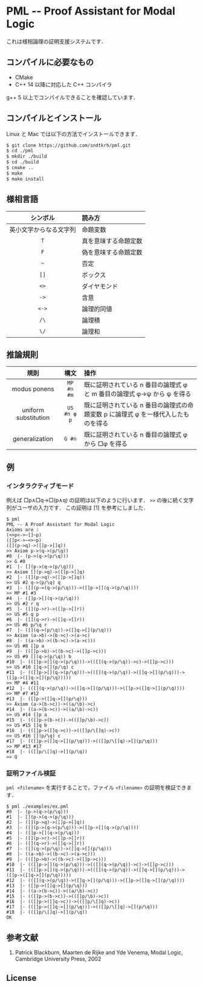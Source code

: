 # PML -- Proof Assistant for Modal Logic

これは様相論理の証明支援システムです．

## コンパイルに必要なもの

- CMake
- C++ 14 以降に対応した C++ コンパイラ

g++ 5 以上でコンパイルできることを確認しています．

## コンパイルとインストール

Linux と Mac では以下の方法でインストールできます．

```bash
$ git clone https://github.com/sndtkrh/pml.git
$ cd ./pml
$ mkdir ./build
$ cd ./build
$ cmake ..
$ make
$ make install
```

## 様相言語

| シンボル | 読み方 |
|:-:|:--|
| 英小文字からなる文字列 | 命題変数 |
| `T` | 真を意味する命題定数 |
| `F` | 偽を意味する命題定数 |
| `~` | 否定 |
| `[]` | ボックス |
| `<>` | ダイヤモンド |
| `->` | 含意 |
| `<->` | 論理的同値 |
| `/\` | 論理積 |
| `\/` | 論理和 |

## 推論規則

| 規則 | 構文 | 操作 |
|:-:|:-:|:-|
| modus ponens | `MP #n #m` | 既に証明されている n 番目の論理式 φ と m 番目の論理式 φ→ψ から ψ を得る |
| uniform substitution | `US #n φ p` | 既に証明されている n 番目の論理式の命題変数 p に論理式 φ を一様代入したものを得る |
| generalization | `G #n` | 既に証明されている n 番目の論理式 φ から □φ を得る |


## 例

### インタラクティブモード

例えば □p∧□q→□(p∧q) の証明は以下のように行います．
`>>` の後に続く文字列がユーザの入力です．
この証明は [1] を参考にしました．

```
$ pml
PML -- A Proof Assistant for Modal Logic
Axioms are :
(<>p<->~[]~p)
([]p<->~<>~p)
([](p->q)->([]p->[]q))
>> Axiom p->(q->(p/\q))
#0  |- (p->(q->(p/\q)))
>> G #0
#1  |- [](p->(q->(p/\q)))
>> Axiom [](p->q)->([]p->[]q)
#2  |- ([](p->q)->([]p->[]q))
>> US #2 q->(p/\q) q
#3  |- ([](p->(q->(p/\q)))->([]p->[](q->(p/\q))))
>> MP #1 #3
#4  |- ([]p->[](q->(p/\q)))
>> US #2 r q
#5  |- ([](p->r)->([]p->[]r))
>> US #5 q p
#6  |- ([](q->r)->([]q->[]r))
>> US #6 p/\q r
#7  |- ([](q->(p/\q))->([]q->[](p/\q)))
>> Axiom (a->b)->(b->c)->(a->c)
#8  |- ((a->b)->((b->c)->(a->c)))
>> US #8 []p a
#9  |- (([]p->b)->((b->c)->([]p->c)))
>> US #9 [](q->(p/\q)) b  
#10  |- (([]p->[](q->(p/\q)))->(([](q->(p/\q))->c)->([]p->c)))
>> US #10 []q->[](p/\q) c
#11  |- (([]p->[](q->(p/\q)))->(([](q->(p/\q))->([]q->[](p/\q)))->([]p->([]q->[](p/\q)))))
>> MP #4 #11
#12  |- (([](q->(p/\q))->([]q->[](p/\q)))->([]p->([]q->[](p/\q))))
>> MP #7 #12
#13  |- ([]p->([]q->[](p/\q)))
>> Axiom (a->(b->c))->((a/\b)->c)
#14  |- ((a->(b->c))->((a/\b)->c))
>> US #14 []p a
#15  |- (([]p->(b->c))->(([]p/\b)->c))
>> US #15 []q b
#16  |- (([]p->([]q->c))->(([]p/\[]q)->c))
>> US #16 [](p/\q) c
#17  |- (([]p->([]q->[](p/\q)))->(([]p/\[]q)->[](p/\q)))
>> MP #13 #17
#18  |- (([]p/\[]q)->[](p/\q))
>> Q
```

### 証明ファイル検証

`pml <filename>` を実行することで，ファイル `<filename>` の証明を検証できます．

```
$ pml ./examples/ex.pml
#0  |- (p->(q->(p/\q)))
#1  |- [](p->(q->(p/\q)))
#2  |- ([](p->q)->([]p->[]q))
#3  |- ([](p->(q->(p/\q)))->([]p->[](q->(p/\q))))
#4  |- ([]p->[](q->(p/\q)))
#5  |- ([](p->r)->([]p->[]r))
#6  |- ([](q->r)->([]q->[]r))
#7  |- ([](q->(p/\q))->([]q->[](p/\q)))
#8  |- ((a->b)->((b->c)->(a->c)))
#9  |- (([]p->b)->((b->c)->([]p->c)))
#10  |- (([]p->[](q->(p/\q)))->(([](q->(p/\q))->c)->([]p->c)))
#11  |- (([]p->[](q->(p/\q)))->(([](q->(p/\q))->([]q->[](p/\q)))->([]p->([]q->[](p/\q)))))
#12  |- (([](q->(p/\q))->([]q->[](p/\q)))->([]p->([]q->[](p/\q))))
#13  |- ([]p->([]q->[](p/\q)))
#14  |- ((a->(b->c))->((a/\b)->c))
#15  |- (([]p->(b->c))->(([]p/\b)->c))
#16  |- (([]p->([]q->c))->(([]p/\[]q)->c))
#17  |- (([]p->([]q->[](p/\q)))->(([]p/\[]q)->[](p/\q)))
#18  |- (([]p/\[]q)->[](p/\q))
OK
```

## 参考文献

1. Patrick Blackburn, Maarten de Rijke and Yde Venema, Modal Logic, Cambridge University Press, 2002

## License

